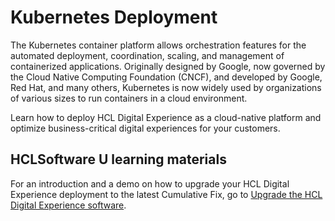 # Kubernetes Deployment

The Kubernetes container platform allows orchestration features for the automated deployment, coordination, scaling, and management of containerized applications. Originally designed by Google, now governed by the Cloud Native Computing Foundation (CNCF), and developed by Google, Red Hat, and many others, Kubernetes is now widely used by organizations of various sizes to run containers in a cloud environment.

Learn how to deploy HCL Digital Experience as a cloud-native platform and optimize business-critical digital experiences for your customers.

## HCLSoftware U learning materials

For an introduction and a demo on how to upgrade your HCL Digital Experience deployment to the latest Cumulative Fix, go to [Upgrade the HCL Digital Experience software](https://hclsoftwareu.hcltechsw.com/component/axs/?view=sso_config&id=3&forward=https%3A%2F%2Fhclsoftwareu.hcltechsw.com%2Fcourses%2Flesson%2F%3Fid%3D1461).